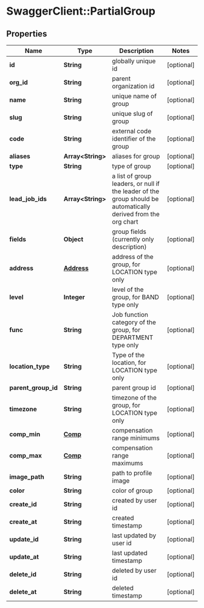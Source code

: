 # SwaggerClient::PartialGroup

## Properties
Name | Type | Description | Notes
------------ | ------------- | ------------- | -------------
**id** | **String** | globally unique id | [optional] 
**org_id** | **String** | parent organization id | [optional] 
**name** | **String** | unique name of group | [optional] 
**slug** | **String** | unique slug of group | [optional] 
**code** | **String** | external code identifier of the group | [optional] 
**aliases** | **Array&lt;String&gt;** | aliases for group | [optional] 
**type** | **String** | type of group | [optional] 
**lead_job_ids** | **Array&lt;String&gt;** | a list of group leaders, or null if the leader of the group should be automatically derived from the org chart | [optional] 
**fields** | **Object** | group fields (currently only description) | [optional] 
**address** | [**Address**](Address.md) | address of the group, for LOCATION type only | [optional] 
**level** | **Integer** | level of the group, for BAND type only | [optional] 
**func** | **String** | Job function category of the group, for DEPARTMENT type only | [optional] 
**location_type** | **String** | Type of the location, for LOCATION type only | [optional] 
**parent_group_id** | **String** | parent group id | [optional] 
**timezone** | **String** | timezone of the group, for LOCATION type only | [optional] 
**comp_min** | [**Comp**](Comp.md) | compensation range minimums | [optional] 
**comp_max** | [**Comp**](Comp.md) | compensation range maximums | [optional] 
**image_path** | **String** | path to profile image | [optional] 
**color** | **String** | color of group | [optional] 
**create_id** | **String** | created by user id | [optional] 
**create_at** | **String** | created timestamp | [optional] 
**update_id** | **String** | last updated by user id | [optional] 
**update_at** | **String** | last updated timestamp | [optional] 
**delete_id** | **String** | deleted by user id | [optional] 
**delete_at** | **String** | deleted timestamp | [optional] 


